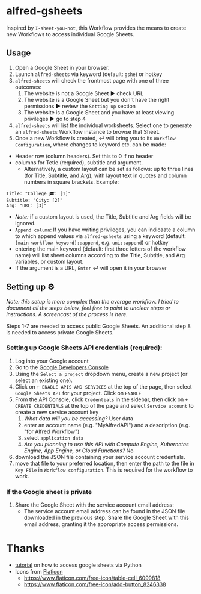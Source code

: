 # alfred-gsheets
 

Inspired by `I-sheet-you-not`, this Workflow provides the means to create new Workflows to access individual Google Sheets.



## Usage
1. Open a Google Sheet in your browser. 
2. Launch `alfred-sheets` via keyword (default: `gshe`) or hotkey
3. `alfred-sheets` will check the frontmost page with one of three outcomes:
	1. The website is not a Google Sheet ▶️ check URL
	2. The website is a Google Sheet but you don't have the right permissions ▶️ review the `Setting up` section
	3. The website is a Google Sheet and you have at least viewing privileges ▶️ go to step 4
4. `alfred-sheets` will list the individual worksheets. Select one to generate an `alfred-sheets` Workflow instance to browse that Sheet. 
5. Once a new Workflow is created, ↩️ will bring you to its `Workflow Configuration`, where changes to keyword etc. can be made:
 - Header row (column headers). Set this to 0 if no header
 - columns for Tetle (required), subtitle and argument. 
 	- Alternatively, a custom layout can be set as follows: up to three lines (for Title, Subtitle, and Arg), with layout text in quotes and column numbers in square brackets. Example:

```
Title: "College 🎓: [1]"
Subtitle: "City: [2]"
Arg: "URL: [3]"

```

- *Note:* if a custom layout is used, the Title, Subtitle and Arg fields will be ignored. 
- `Append column`: If you have writing privileges, you can indicaate a column to which append values via `alfred-gsheets` using a keyword (default: `[main workflow keyword]::append`, e.g. `uni::append`) or hotkey
- entering the main keyword (default: first three letters of the workflow name) will list sheet columns according to the Title, Subtitle, and Arg variables, or custom layout. 
- If the argument is a URL, `Enter` ↩️ will open it in your browser


 

## Setting up ⚙️
*Note: this setup is more complex than the average workflow. I tried to document all the steps below, feel free to point to unclear steps or instructions. A screencast of the process is here.*

Steps 1-7 are needed to access public Google Sheets. An additional step 8 is needed to access private Google Sheets. 


### Setting up Google Sheets API credentials (required):

1. Log into your Google account
1. Go to the [Google Developers Console](https://console.developers.google.com/)
1. Using the `Select a project` dropdown menu, create a new project (or select an existing one).
1. Click on `+ ENABLE APIS AND SERVICES` at the top of the page, then select  `Google Sheets API` for your project. Click on `ENABLE`
1. From the API Console, click `Credentials` in the sidebar, then click on `+ CREATE CREDENTIALS` at the top of the page and select `Service account` to create a new service account key
	1. *What data will you be accessing?* User data
	1. enter an account name (e.g. "MyAlfredAPI") and a description (e.g. "for Alfred Workflow")
	2. select `application data` 
	3. *Are you planning to use this API with Compute Engine, Kubernetes Engine, App Engine, or Cloud Functions?* No
2. download the JSON file containing your service account credentials.
3. move that file to your preferred location, then enter the path to the file in `Key File` in `Workflow configuration`. This is required for the workflow to work. 

### If the Google sheet is private
1. Share the Google Sheet with the service account email address:
	- The service account email address can be found in the JSON file downloaded in the previous step. Share the Google Sheet with this email address, granting it the appropriate access permissions.





# Thanks
- [tutorial](https://www.makeuseof.com/tag/read-write-google-sheets-python/) on how to access google sheets via Python 
- Icons from [Flaticon](www.flaticon.com) 
	- https://www.flaticon.com/free-icon/table-cell_6099818
	- https://www.flaticon.com/free-icon/add-button_8246338

